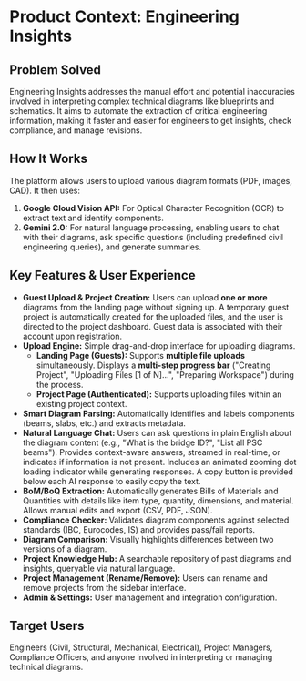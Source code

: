 # Product Context: Engineering Insights

## Problem Solved

Engineering Insights addresses the manual effort and potential inaccuracies involved in interpreting complex technical diagrams like blueprints and schematics. It aims to automate the extraction of critical engineering information, making it faster and easier for engineers to get insights, check compliance, and manage revisions.

## How It Works

The platform allows users to upload various diagram formats (PDF, images, CAD). It then uses:
1.  **Google Cloud Vision API:** For Optical Character Recognition (OCR) to extract text and identify components.
2.  **Gemini 2.0:** For natural language processing, enabling users to chat with their diagrams, ask specific questions (including predefined civil engineering queries), and generate summaries.

## Key Features & User Experience

-   **Guest Upload & Project Creation:** Users can upload **one or more** diagrams from the landing page without signing up. A temporary guest project is automatically created for the uploaded files, and the user is directed to the project dashboard. Guest data is associated with their account upon registration.
-   **Upload Engine:** Simple drag-and-drop interface for uploading diagrams.
    -   **Landing Page (Guests):** Supports **multiple file uploads** simultaneously. Displays a **multi-step progress bar** ("Creating Project", "Uploading Files [1 of N]...", "Preparing Workspace") during the process.
    -   **Project Page (Authenticated):** Supports uploading files within an existing project context.
-   **Smart Diagram Parsing:** Automatically identifies and labels components (beams, slabs, etc.) and extracts metadata.
-   **Natural Language Chat:** Users can ask questions in plain English about the diagram content (e.g., "What is the bridge ID?", "List all PSC beams"). Provides context-aware answers, streamed in real-time, or indicates if information is not present. Includes an animated zooming dot loading indicator while generating responses. A copy button is provided below each AI response to easily copy the text.
-   **BoM/BoQ Extraction:** Automatically generates Bills of Materials and Quantities with details like item type, quantity, dimensions, and material. Allows manual edits and export (CSV, PDF, JSON).
-   **Compliance Checker:** Validates diagram components against selected standards (IBC, Eurocodes, IS) and provides pass/fail reports.
-   **Diagram Comparison:** Visually highlights differences between two versions of a diagram.
-   **Project Knowledge Hub:** A searchable repository of past diagrams and insights, queryable via natural language.
-   **Project Management (Rename/Remove):** Users can rename and remove projects from the sidebar interface.
-   **Admin & Settings:** User management and integration configuration.

## Target Users

Engineers (Civil, Structural, Mechanical, Electrical), Project Managers, Compliance Officers, and anyone involved in interpreting or managing technical diagrams.
